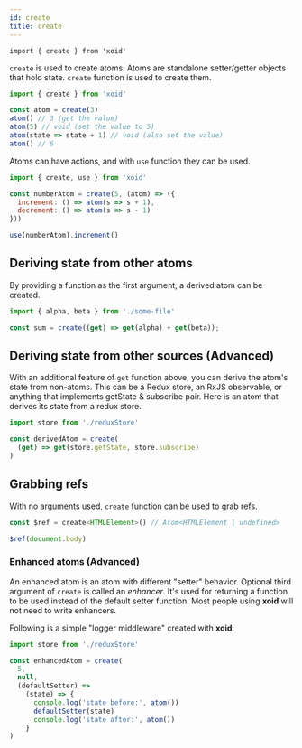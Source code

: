 ```yaml
---
id: create
title: create
---
```


`import { create } from 'xoid'`

`create` is used to create atoms. Atoms are standalone setter/getter objects that hold state. `create` function is used to create them.

```js
import { create } from 'xoid'

const atom = create(3)
atom() // 3 (get the value)
atom(5) // void (set the value to 5)
atom(state => state + 1) // void (also set the value)
atom() // 6
```

Atoms can have actions, and with `use` function they can be used.

```js
import { create, use } from 'xoid'

const numberAtom = create(5, (atom) => ({
  increment: () => atom(s => s + 1),
  decrement: () => atom(s => s - 1)
}))

use(numberAtom).increment()
```

## Deriving state from other atoms

By providing a function as the first argument, a derived atom can be created.

```js
import { alpha, beta } from './some-file'

const sum = create((get) => get(alpha) + get(beta));
```

## Deriving state from other sources (Advanced)

With an additional feature of `get` function above, you can derive the atom's state from non-atoms. This can be a Redux store, an RxJS observable, or anything that implements getState & subscribe pair. Here is an atom that derives its state from a redux store.

```js
import store from './reduxStore'

const derivedAtom = create(
  (get) => get(store.getState, store.subscribe)
)
```

## Grabbing refs

With no arguments used, `create` function can be used to grab refs.

```js
const $ref = create<HTMLElement>() // Atom<HTMLElement | undefined>

$ref(document.body)
```

### Enhanced atoms (Advanced)

An enhanced atom is an atom with different "setter" behavior. Optional third argument of `create` is called an *enhancer*. It's used for returning a function to be used instead of the default setter function. Most people using **xoid** will not need to write enhancers. 

Following is a simple "logger middleware" created with **xoid**:

```js
import store from './reduxStore'

const enhancedAtom = create(
  5,
  null,
  (defaultSetter) => 
    (state) => {
      console.log('state before:', atom())
      defaultSetter(state)
      console.log('state after:', atom())
    }
)
```